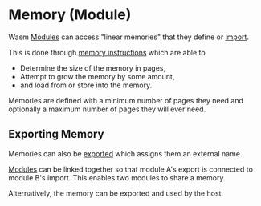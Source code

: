 [Modules]: ./index.md
[import]: ./import.md
[exported]: ./export.md
[memory instructions]: ./instructions.md#memory
[zero-indexed]: https://en.wikipedia.org/wiki/Zero-based_numbering

# Memory (Module)

Wasm [Modules] can access "linear memories" that they define or [import].

This is done through [memory instructions] which are able to

* Determine the size of the memory in pages,
* Attempt to grow the memory by some amount,
* and load from or store into the memory.

Memories are defined with a minimum number of pages they need and optionally a maximum number of pages they will ever need.

## Exporting Memory

Memories can also be [exported] which assigns them an external name.

[Modules] can be linked together so that module A's export is connected to module B's import.
This enables two modules to share a memory.

Alternatively, the memory can be exported and used by the host.
